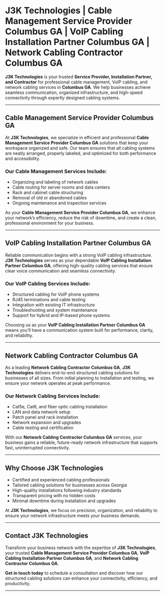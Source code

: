 # J3K Technologies | Cable Management Service Provider Columbus GA | VoIP Cabling Installation Partner Columbus GA | Network Cabling Contractor Columbus GA

**J3K Technologies** is your trusted **Service Provider, Installation Partner, and Contractor** for professional cable management, VoIP cabling, and network cabling services in **Columbus GA**. We help businesses achieve seamless communication, organized infrastructure, and high-speed connectivity through expertly designed cabling systems.

---

## Cable Management Service Provider Columbus GA

At **J3K Technologies**, we specialize in efficient and professional **Cable Management Service Provider Columbus GA** solutions that keep your workspace organized and safe. Our team ensures that all cabling systems are neatly arranged, properly labeled, and optimized for both performance and accessibility.

### Our Cable Management Services Include:
- Organizing and labeling of network cables  
- Cable routing for server rooms and data centers  
- Rack and cabinet cable structuring  
- Removal of old or abandoned cables  
- Ongoing maintenance and inspection services  

As your **Cable Management Service Provider Columbus GA**, we enhance your network’s efficiency, reduce the risk of downtime, and create a clean, professional environment for your business.

---

## VoIP Cabling Installation Partner Columbus GA

Reliable communication begins with a strong VoIP cabling infrastructure. **J3K Technologies** serves as your dependable **VoIP Cabling Installation Partner Columbus GA**, offering high-quality cabling services that ensure clear voice communication and seamless connectivity.

### Our VoIP Cabling Services Include:
- Structured cabling for VoIP phone systems  
- RJ45 terminations and cable testing  
- Integration with existing IT infrastructure  
- Troubleshooting and system maintenance  
- Support for hybrid and IP-based phone systems  

Choosing us as your **VoIP Cabling Installation Partner Columbus GA** means you’ll have a communication system built for performance, clarity, and reliability.

---

## Network Cabling Contractor Columbus GA

As a leading **Network Cabling Contractor Columbus GA**, **J3K Technologies** delivers end-to-end structured cabling solutions for businesses of all sizes. From initial planning to installation and testing, we ensure your network operates at peak performance.

### Our Network Cabling Services Include:
- Cat5e, Cat6, and fiber optic cabling installation  
- LAN and data network setup  
- Patch panel and rack installation  
- Network expansion and upgrades  
- Cable testing and certification  

With our **Network Cabling Contractor Columbus GA** services, your business gains a reliable, future-ready network infrastructure that supports fast, uninterrupted connectivity.

---

## Why Choose J3K Technologies

- Certified and experienced cabling professionals  
- Tailored cabling solutions for businesses across Georgia  
- High-quality installations following industry standards  
- Transparent pricing with no hidden costs  
- Minimal downtime during installation and upgrades  

At **J3K Technologies**, we focus on precision, organization, and reliability to ensure your network infrastructure meets your business demands.

---

## Contact J3K Technologies

Transform your business network with the expertise of **J3K Technologies**, your trusted **Cable Management Service Provider Columbus GA**, **VoIP Cabling Installation Partner Columbus GA**, and **Network Cabling Contractor Columbus GA**.  

**Get in touch today** to schedule a consultation and discover how our structured cabling solutions can enhance your connectivity, efficiency, and productivity.

---

